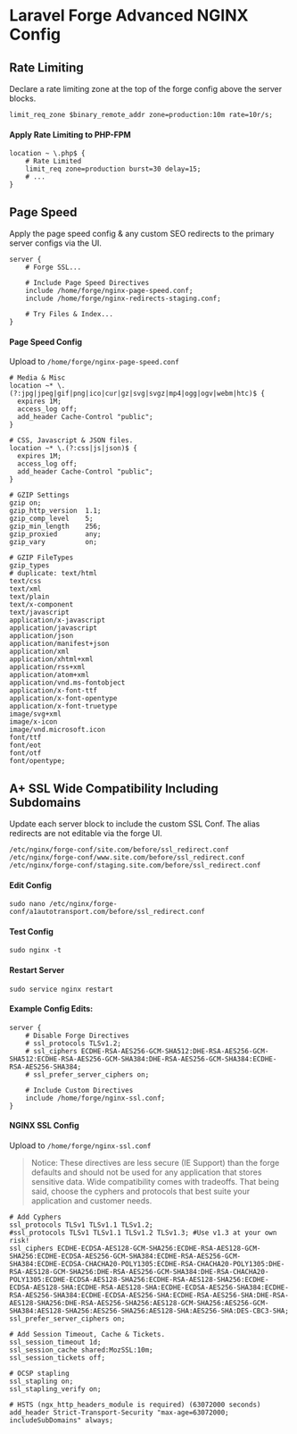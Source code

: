 # Laravel Forge Advanced NGINX Config

## Rate Limiting

Declare a rate limiting zone at the top of the forge config above the server blocks.

```nginx
limit_req_zone $binary_remote_addr zone=production:10m rate=10r/s;
```

#### Apply Rate Limiting to PHP-FPM
```nginx
location ~ \.php$ {
    # Rate Limited
    limit_req zone=production burst=30 delay=15;
    # ...
}
```

## Page Speed

Apply the page speed config & any custom SEO redirects to the primary server configs via the UI.

```nginx
server {
    # Forge SSL...

    # Include Page Speed Directives
    include /home/forge/nginx-page-speed.conf;
    include /home/forge/nginx-redirects-staging.conf;
    
    # Try Files & Index...
}
```

#### Page Speed Config

Upload to `/home/forge/nginx-page-speed.conf`

```nginx
# Media & Misc
location ~* \.(?:jpg|jpeg|gif|png|ico|cur|gz|svg|svgz|mp4|ogg|ogv|webm|htc)$ {
  expires 1M;
  access_log off;
  add_header Cache-Control "public";
}

# CSS, Javascript & JSON files.
location ~* \.(?:css|js|json)$ {
  expires 1M;
  access_log off;
  add_header Cache-Control "public";
}

# GZIP Settings
gzip on;
gzip_http_version  1.1;
gzip_comp_level    5;
gzip_min_length    256;
gzip_proxied       any;
gzip_vary          on;

# GZIP FileTypes
gzip_types
# duplicate: text/html
text/css
text/xml
text/plain
text/x-component
text/javascript
application/x-javascript
application/javascript
application/json
application/manifest+json
application/xml
application/xhtml+xml
application/rss+xml
application/atom+xml
application/vnd.ms-fontobject
application/x-font-ttf
application/x-font-opentype
application/x-font-truetype
image/svg+xml
image/x-icon
image/vnd.microsoft.icon
font/ttf
font/eot
font/otf
font/opentype;
```



## A+ SSL Wide Compatibility Including Subdomains

Update each server block to include the custom SSL Conf. The alias 
redirects are not editable via the forge UI.
```
/etc/nginx/forge-conf/site.com/before/ssl_redirect.conf
/etc/nginx/forge-conf/www.site.com/before/ssl_redirect.conf
/etc/nginx/forge-conf/staging.site.com/before/ssl_redirect.conf
```

#### Edit Config
```shell script
sudo nano /etc/nginx/forge-conf/a1autotransport.com/before/ssl_redirect.conf
```

#### Test Config
```shell script
sudo nginx -t
```

#### Restart Server
```shell script
sudo service nginx restart
```

#### Example Config Edits:
```nginx
server {
    # Disable Forge Directives
    # ssl_protocols TLSv1.2;
    # ssl_ciphers ECDHE-RSA-AES256-GCM-SHA512:DHE-RSA-AES256-GCM-SHA512:ECDHE-RSA-AES256-GCM-SHA384:DHE-RSA-AES256-GCM-SHA384:ECDHE-RSA-AES256-SHA384;
    # ssl_prefer_server_ciphers on;

    # Include Custom Directives
    include /home/forge/nginx-ssl.conf;
}
```

#### NGINX SSL Config

Upload to `/home/forge/nginx-ssl.conf`

> Notice:  These directives are less secure (IE Support) than the forge defaults and should not be used for any application that stores sensitive data.  Wide compatibility comes with tradeoffs.  That being said, choose the cyphers and protocols that best suite your application and customer needs.

```nginx
# Add Cyphers
ssl_protocols TLSv1 TLSv1.1 TLSv1.2;
#ssl_protocols TLSv1 TLSv1.1 TLSv1.2 TLSv1.3; #Use v1.3 at your own risk!
ssl_ciphers ECDHE-ECDSA-AES128-GCM-SHA256:ECDHE-RSA-AES128-GCM-SHA256:ECDHE-ECDSA-AES256-GCM-SHA384:ECDHE-RSA-AES256-GCM-SHA384:ECDHE-ECDSA-CHACHA20-POLY1305:ECDHE-RSA-CHACHA20-POLY1305:DHE-RSA-AES128-GCM-SHA256:DHE-RSA-AES256-GCM-SHA384:DHE-RSA-CHACHA20-POLY1305:ECDHE-ECDSA-AES128-SHA256:ECDHE-RSA-AES128-SHA256:ECDHE-ECDSA-AES128-SHA:ECDHE-RSA-AES128-SHA:ECDHE-ECDSA-AES256-SHA384:ECDHE-RSA-AES256-SHA384:ECDHE-ECDSA-AES256-SHA:ECDHE-RSA-AES256-SHA:DHE-RSA-AES128-SHA256:DHE-RSA-AES256-SHA256:AES128-GCM-SHA256:AES256-GCM-SHA384:AES128-SHA256:AES256-SHA256:AES128-SHA:AES256-SHA:DES-CBC3-SHA;
ssl_prefer_server_ciphers on;

# Add Session Timeout, Cache & Tickets.
ssl_session_timeout 1d;
ssl_session_cache shared:MozSSL:10m;
ssl_session_tickets off;

# OCSP stapling
ssl_stapling on;
ssl_stapling_verify on;

# HSTS (ngx_http_headers_module is required) (63072000 seconds)
add_header Strict-Transport-Security "max-age=63072000; includeSubDomains" always;
```
